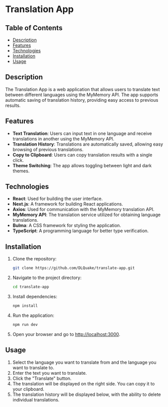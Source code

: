 # Translation App

## Table of Contents

- [Description](#description)
- [Features](#features)
- [Technologies](#technologies)
- [Installation](#installation)
- [Usage](#usage)

## Description

The Translation App is a web application that allows users to translate text between different languages using the MyMemory API. The app supports automatic saving of translation history, providing easy access to previous results.

## Features

- **Text Translation**: Users can input text in one language and receive translations in another using the MyMemory API.
- **Translation History**: Translations are automatically saved, allowing easy browsing of previous translations.
- **Copy to Clipboard**: Users can copy translation results with a single click.
- **Theme Switching**: The app allows toggling between light and dark themes.

## Technologies

- **React**: Used for building the user interface.
- **Next.js**: A framework for building React applications.
- **Axios**: Used for communication with the MyMemory translation API.
- **MyMemory API**: The translation service utilized for obtaining language translations.
- **Bulma**: A CSS framework for styling the application.
- **TypeScript**: A programming language for better type verification.

## Installation

1. Clone the repository:

   ```bash
   git clone https://github.com/DLQuake/translate-app.git
   ```

2. Navigate to the project directory:

   ```bash
   cd translate-app
   ```

3. Install dependencies:

   ```bash
   npm install
   ```

4. Run the application:

   ```bash
   npm run dev
   ```

5. Open your browser and go to [http://localhost:3000](http://localhost:3000).

## Usage

1. Select the language you want to translate from and the language you want to translate to.
2. Enter the text you want to translate.
3. Click the "Translate" button.
4. The translation will be displayed on the right side. You can copy it to your clipboard.
5. The translation history will be displayed below, with the ability to delete individual translations.